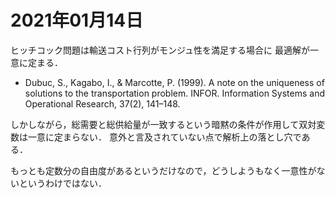 # 2021年01月14日 

ヒッチコック問題は輸送コスト行列がモンジュ性を満足する場合に
最適解が一意に定まる．


* Dubuc, S., Kagabo, I., & Marcotte, P. (1999). A note on the uniqueness of solutions to the transportation problem. INFOR. Information Systems and Operational Research, 37(2), 141–148.


しかしながら，総需要と総供給量が一致するという暗黙の条件が作用して双対変数は一意に定まらない．
意外と言及されていない点で解析上の落とし穴である．


もっとも定数分の自由度があるというだけなので，どうしようもなく一意性がないというわけではない．